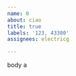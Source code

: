 ```yaml
---         
name: 0
about: ciao
title: true
labels: '123, 43380'
assignees: electricg

---         
```


body a
